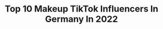 ---
title: Top 10 Makeup TikTok Influencers In Germany In 2022
description: >-
  Find top makeup TikTok influencers in Germany in 2022. Most popular hashtags: #makeup #fyp #foryou #viral.
platform: TikTok
hits: 345
text_top: Identify the best TikTok influencers on inBeat.
text_bottom: Our platform has 345 TikTok influencers like this in Germany for you to contact.
profiles:
  - username: "gloschi"
    fullname: >-
      gloschi
    bio: >-
      Makeup girl ✨ Folg mir auf Instagram: gloschi 💖 👻Snapchat: gloschii
    location: "Germany"
    followers: 5035
    engagement: 2010
    commentsToLikes: 0.044691
    id: ckb18jq1qwent0j23on21ma7t
    verified: false
    hashtags: "#makeuptutorial, #fyp, #viral, #foryou"
  - username: "verena_lol_"
    fullname: >-
      Verena
    bio: >-
      ✨24 • Woman 🎨Makeup Artist 💎Follow me on Insta 📧Verenalolbusiness@gmail.com
    location: "Germany"
    followers: 85300
    engagement: 1553
    commentsToLikes: 0.027305
    id: ckbqrz9b0cw210j23v9aldpoy
    verified: false
    hashtags: "#foryou, #mua, #fyp, #drag"
  - username: "makeupwithmilena"
    fullname: >-
      Milena💄
    bio: >-
      ~Germany,Stuttgart ~ ~Self taught Artist~ ~my insta: makeupwithmilena~ 🇩🇪🇭🇷
    location: "Germany"
    followers: 110100
    engagement: 2255
    commentsToLikes: 0.022299
    id: ckdi64lj67dmq0j236f6ykpus
    verified: false
    hashtags: "#fyp, #makeup, #trend, #trendy"
  - username: "kalinakuli"
    fullname: >-
      kalinakuli
    bio: >-
      makeup lover💄 Instagram: kalinakuli Twitter: kalinakuli
    location: "Germany"
    followers: 152200
    engagement: 1114
    commentsToLikes: 0.013735
    id: ck83k09nx8azf0j78zelmrlyv
    verified: false
    hashtags: "#halloweenmakeup, #adventskalender, #adventcalendar2020, #makeup"
  - username: "beautifybydana"
    fullname: >-
      💄beautifydana💄
    bio: >-
      💄Makeup-lover💄 ~21 years /Stuttgart🌈 ⬆️ Schminkseite⬆️ 👻goawaybitch123
    location: "Germany"
    followers: 17300
    engagement: 1476
    commentsToLikes: 0.018381
    id: cka0npm730ouq0i78ll6lqgnt
    verified: false
    hashtags: "#test, #kindheit, #change, #viral"
  - username: "asmaglamz"
    fullname: >-
      Asma🦋
    bio: >-
      I ❤️ my followers Makeup and food lover 💌asma.abidi@outlook.de
    location: "Germany"
    followers: 185200
    engagement: 872
    commentsToLikes: 0.014449
    id: cka0xtcik8j5p0i78bkfof4v4
    verified: false
    hashtags: "#rezeptidee, #makeup, #einfachesrezept, #rezeptimvideo"
  - username: "michaela.berdaga"
    fullname: >-
      Michaela
    bio: >-
      🇩🇪 Berlin Everyday new TikToks Your fave couple👩‍❤️‍👨 Fashion&makeup💄
    location: "Germany"
    followers: 106200
    engagement: 766
    commentsToLikes: 0.009722
    id: ck8opwxg853mm0j78vnxla21k
    verified: false
    hashtags: "#tiktokfashion, #makeup, #fyp, #verzerrer"
  - username: "aaliyahsbgn"
    fullname: >-
      ααℓιуαн
    bio: >-
      Germany, Koblenz follow my instagram @aa1iyahsbgn <3 Dm me for cooperation 🤍
    location: "Germany"
    followers: 27600
    engagement: 2124
    commentsToLikes: 0.056285
    id: ckbb54768vcl90j236y3qwd01
    verified: false
    hashtags: ""
  - username: "...florence...by...mills"
    fullname: >-
      💜🐳
    bio: >-
      🐳💜 Meet millie soon Bei 3k Florence giveaway Pls no likespam
    location: "Germany"
    followers: 2336
    engagement: 2877
    commentsToLikes: 0.070350
    id: ckd65pv1w2wl10j237oasxjqa
    verified: false
    hashtags: "#foryou, #new, #fyp, #aestetic"
  - username: "bubbleberry._.cos"
    fullname: >-
      🍓🌸Ⓙⓔⓢⓢⓘ🌸🍓
    bio: >-
      💖Hey💖 •SHE/HER• •Next con: ?• ✨links to my Social Media’s, wishlist and more👇
    location: "Germany"
    followers: 296000
    engagement: 2772
    commentsToLikes: 0.019266
    id: ckb9g4hzt4vgx0j2304t3gymq
    verified: false
    hashtags: "#crewmate, #tiktokcosplay, #makeup, #occosplay"
---